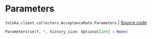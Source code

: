 # Parameters
`toloka.client.collectors.AcceptanceRate.Parameters` | [Source code](https://github.com/Toloka/toloka-kit/blob/v1.2.1/src/client/collectors.py#L126)

```python
Parameters(self, *, history_size: Optional[int] = None)
```

